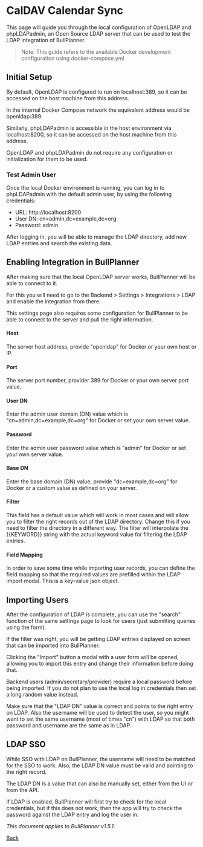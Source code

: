 # CalDAV Calendar Sync

This page will guide you through the local configuration of OpenLDAP and phpLDAPadmin, an Open Source LDAP server that 
can be used to test the LDAP integration of BullPlanner.

> Note: This guide refers to the available Docker development configuration using docker-compose.yml

## Initial Setup

By default, OpenLDAP is configured to run on localhost:389, so it can be accessed on the host machine from this address. 

In the internal Docker Compose network the equivalent address would be openldap:389. 

Similarly, phpLDAPadmin is accessible in the host environment via localhost:8200, so it can be accessed on the host 
machine from this address.

OpenLDAP and phpLDAPadmin do not require any configuration or initialization for them to be used.

### Test Admin User

Once the local Docker environment is running, you can log in to phpLDAPadmin with the default admin user, by using the 
following credentials: 

- URL: http://localhost:8200
- User DN: cn=admin,dc=example,dc=org 
- Password: admin

After logging in, you will be able to manage the LDAP directory, add new LDAP entries and search the existing data. 

## Enabling Integration in BullPlanner

After making sure that the local OpenLDAP server works, BullPlanner will be able to connect to it.

For this you will need to go to the Backend > Settings > Integrations > LDAP and enable the integration from there. 

This settings page also requires some configuration for BullPlanner to be able to connect to the server and pull
the right information.

#### Host 

The server host address, provide "openldap" for Docker or your own host or IP.

#### Port

The server port number, provider 389 for Docker or your own server port value.

#### User DN 

Enter the admin user domain (DN) value which is "cn=admin,dc=example,dc=org" for Docker or set your own server value. 

#### Password

Enter the admin user password value which is "admin" for Docker or set your own server value.

#### Base DN

Enter the base domain (DN) value, provide "dc=example,dc=org" for Docker or a custom value as defined on your server. 

#### Filter 

This field has a default value which will work in most cases and will allow you to filter the right records out of the 
LDAP directory. Change this if you need to filter the directory in a different way. The filter will interpolate the 
{{KEYWORD}} string with the actual keyword value for filtering the LDAP entries.

#### Field Mapping

In order to save some time while importing user records, you can define the field mapping so that the required values 
are prefilled within the LDAP import modal. This is a key-value json object.

## Importing Users

After the configuration of LDAP is complete, you can use the "search" function of the same settings page to look for 
users (just submitting queries using the form). 

If the filter was right, you will be getting LDAP entries displayed on screen that can be imported into BullPlanner.

Clicking the "Import" button a modal with a user form will be opened, allowing you to import this entry and change their
information before doing that. 

Backend users (admin/secretary/provider) require a local password before being imported. If you do not plan to use the
local log in credentials then set a long random value instead.

Make sure that the "LDAP DN" value is correct and points to the right entry on LDAP. Also the username will be used to 
detect the user, so you might want to set the same username (most of times "cn") with LDAP so that both password and 
username are the same as in LDAP.  

## LDAP SSO

While SSO with LDAP on BullPlanner, the username will need to be matched for the SSO to work. Also, the LDAP DN 
value must be valid and pointing to the right record. 

The LDAP DN is a value that can also be manually set, either from the UI or from the API. 

If LDAP is enabled, BullPlanner will first try to check for the local credentials, but if this does not work, then 
the app will try to check the password against the LDAP entry and log the user in.

*This document applies to BullPlanner v1.5.1.*

[Back](readme.md)
